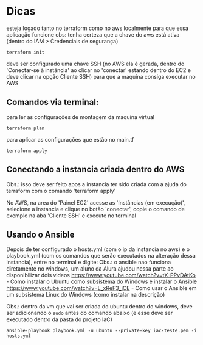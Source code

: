 # Dicas

esteja logado tanto no terraform como no aws localmente para que essa aplicação funcione
obs: tenha certeza que a chave do aws está ativa (dentro do IAM > Credenciais de segurança)

```
terraform init
```

deve ser configurado uma chave SSH (no AWS ela é gerada, dentro do 'Conectar-se à instância' ao clicar no 'conectar' 
estando dentro do EC2 e deve clicar na opção Cliente SSH) para que a maquina consiga executar no AWS


## Comandos via terminal:

para ler as configurações de montagem da maquina virtual
```
terraform plan
```

para aplicar as configurações que estão no main.tf
```
terraform apply
```

## Conectando a instancia criada dentro do AWS
Obs.: isso deve ser feito apos a instancia ter sido criada com a ajuda do terraform com o comando 'terraform apply'


No AWS, na area do 'Painel EC2' acesse as 'Instâncias (em execução)', selecione a instancia e clique no botão 'conectar',
copie o comando de exemplo na aba 'Cliente SSH' e execute no terminal


## Usando o Ansible

Depois de ter configurado o hosts.yml (com o ip da instancia no aws) e o playbook.yml (com os comandos que serão executados na alteração dessa instancia), 
entre no terminal e digite:
Obs.: o ansible nao funciona diretamente no windows, um aluno da Alura ajudou nessa parte ao disponibilizar dois videos
https://www.youtube.com/watch?v=tX-PPvDAtKo - Como instalar o Ubuntu como subsistema do Windows e instalar o Ansible
https://www.youtube.com/watch?v=L_xReF3_iCE - Como usar o Ansible em um subsistema Linux do Windows (como instalar na descrição)

Obs.: dentro da vm que vai ser criada do ubuntu dentro do windows, deve ser adicionando o ```sudo``` antes do comando abaixo (e esse deve ser executado dentro da pasta do projeto IaC)

```
ansible-playbook playbook.yml -u ubuntu --private-key iac-teste.pem -i hosts.yml
```
